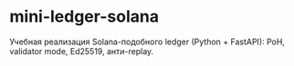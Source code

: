 # mini-ledger-solana
Учебная реализация Solana-подобного ledger (Python + FastAPI): PoH, validator mode, Ed25519, анти-replay. 
